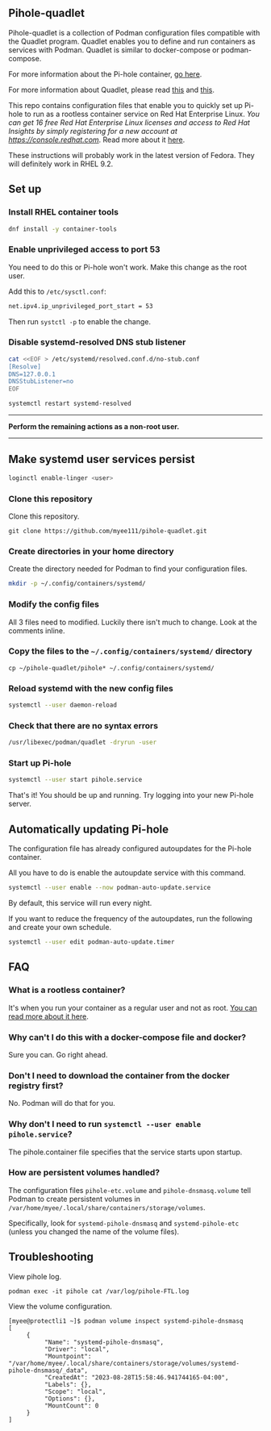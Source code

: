 ## Pihole-quadlet
Pihole-quadlet is a collection of Podman configuration files compatible with the Quadlet program. Quadlet enables you to define and run containers as services with Podman. Quadlet is similar to docker-compose or podman-compose.

For more information about the Pi-hole container, [go here](https://hub.docker.com/r/pihole/pihole).

For more information about Quadlet, please read [this](https://www.redhat.com/sysadmin/multi-container-application-podman-quadlet) and [this](https://www.redhat.com/sysadmin/quadlet-podman).

This repo contains configuration files that enable you to quickly set up Pi-hole to run as a rootless container service on Red Hat Enterprise Linux. *You can get 16 free Red Hat Enterprise Linux licenses and access to Red Hat Insights by simply registering for a new account at https://console.redhat.com*. Read more about it [here](https://developers.redhat.com/articles/faqs-no-cost-red-hat-enterprise-linux).

These instructions will probably work in the latest version of Fedora. They will definitely work in RHEL 9.2. 

## Set up

### Install RHEL container tools

```bash
dnf install -y container-tools
```

### Enable unprivileged access to port 53

You need to do this or Pi-hole won't work. Make this change as the root user.

Add this to `/etc/sysctl.conf`:

```bash
net.ipv4.ip_unprivileged_port_start = 53
```

Then run `systctl -p` to enable the change.

### Disable systemd-resolved DNS stub listener

```bash
cat <<EOF > /etc/systemd/resolved.conf.d/no-stub.conf
[Resolve]
DNS=127.0.0.1
DNSStubListener=no
EOF

systemctl restart systemd-resolved
```

--- 

**Perform the remaining actions as a non-root user.**

---
## Make systemd user services persist

```bash
loginctl enable-linger <user>
```

### Clone this repository

Clone this repository.

```
git clone https://github.com/myee111/pihole-quadlet.git
```
### Create directories in your home directory
Create the directory needed for Podman to find your configuration files.

```bash
mkdir -p ~/.config/containers/systemd/
```

### Modify the config files

All 3 files need to modified. Luckily there isn't much to change. Look at the comments inline.

### Copy the files to the  `~/.config/containers/systemd/` directory

```
cp ~/pihole-quadlet/pihole* ~/.config/containers/systemd/
```

### Reload systemd with the new config files

```bash
systemctl --user daemon-reload
```

### Check that there are no syntax errors

```bash
/usr/libexec/podman/quadlet -dryrun -user
```

### Start up Pi-hole

```bash
systemctl --user start pihole.service
```

That's it! You should be up and running. Try logging into your new Pi-hole server.

## Automatically updating Pi-hole

The configuration file has already configured autoupdates for the Pi-hole container.

All you have to do is enable the autoupdate service with this command.

```bash
systemctl --user enable --now podman-auto-update.service
```

By default, this service will run every night.

If you want to reduce the frequency of the autoupdates, run the following and create your own schedule.

```bash
systemctl --user edit podman-auto-update.timer
```

## FAQ

### What is a rootless container?

It's when you run your container as a regular user and not as root. [You can read more about it here](https://developers.redhat.com/blog/2020/09/25/rootless-containers-with-podman-the-basics).

### Why can't I do this with a docker-compose file and docker?
Sure you can. Go right ahead.

### Don't I need to download the container from the docker registry first?

No. Podman will do that for you.

### Why don't I need to run `systemctl --user enable pihole.service`?

The pihole.container file specifies that the service starts upon startup.

### How are persistent volumes handled?

The configuration files `pihole-etc.volume` and `pihole-dnsmasq.volume` tell Podman to create persistent volumes in `/var/home/myee/.local/share/containers/storage/volumes`. 

Specifically, look for `systemd-pihole-dnsmasq` and `systemd-pihole-etc` (unless you changed the name of the volume files).


## Troubleshooting

View pihole log.

```
podman exec -it pihole cat /var/log/pihole-FTL.log
```

View the volume configuration.

```
[myee@protectli1 ~]$ podman volume inspect systemd-pihole-dnsmasq
[
     {
          "Name": "systemd-pihole-dnsmasq",
          "Driver": "local",
          "Mountpoint": "/var/home/myee/.local/share/containers/storage/volumes/systemd-pihole-dnsmasq/_data",
          "CreatedAt": "2023-08-28T15:58:46.941744165-04:00",
          "Labels": {},
          "Scope": "local",
          "Options": {},
          "MountCount": 0
     }
]
```
